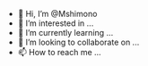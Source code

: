 - 👋 Hi, I’m @Mshimono
- 👀 I’m interested in ...
- 🌱 I’m currently learning ...
- 💞️ I’m looking to collaborate on ...
- 📫 How to reach me ...

<!---
Mshimono/Mshimono is a ✨ special ✨ repository because its `README.md` (this file) appears on your GitHub profile.
You can click the Preview link to take a look at your changes.
--->
